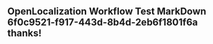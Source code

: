 <properties
ms.topic="hero-topic"
ms.test1="hero-topic"
ms.test2="test"/>

## OpenLocalization Workflow Test MarkDown 6f0c9521-f917-443d-8b4d-2eb6f1801f6a thanks!
